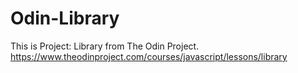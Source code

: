 # Odin-Library
This is Project: Library from The Odin Project. https://www.theodinproject.com/courses/javascript/lessons/library

